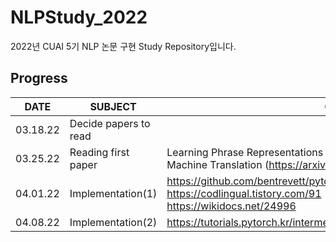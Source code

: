 # NLPStudy_2022
2022년 CUAI 5기 NLP 논문 구현 Study Repository입니다.

## Progress
|DATE|SUBJECT|CONTENT|
|------|---|---|
|03.18.22|Decide papers to read||
|03.25.22|Reading first paper|Learning Phrase Representations using RNN Encoder-Decoder for Statistical Machine Translation (https://arxiv.org/pdf/1406.1078.pdf) |
|04.01.22|Implementation(1) |https://github.com/bentrevett/pytorch-seq2seq.git <br> https://codlingual.tistory.com/91 <br> https://wikidocs.net/24996 |
|04.08.22|Implementation(2) |https://tutorials.pytorch.kr/intermediate/seq2seq_translation_tutorial.html#id5 |
